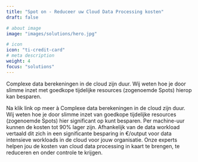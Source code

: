 ```yaml
---
title: "Spot on - Reduceer uw Cloud Data Processing kosten"
draft: false

# about image
image: "images/solutions/hero.jpg"

# icon
icon: "ti-credit-card"
# meta description
weight: 4
focus: "solutions"
---
```


Complexe data berekeningen in de cloud zijn duur. Wij weten hoe je door slimme inzet met goedkope tijdelijke resources (zogenoemde Spots) hierop kan besparen.

Na klik link op meer à Complexe data berekeningen in de cloud zijn duur. Wij weten hoe je door slimme inzet van goedkope
tijdelijke resources (zogenoemde Spots) hier significant op kunt besparen. Per machine-uur kunnen de kosten tot 90%
lager zijn. Afhankelijk van de data workload vertaald dit zich in een significante besparing in €/output voor data
intensieve workloads in de cloud voor jouw organisatie. Onze experts helpen jou de kosten van cloud data processing in
kaart te brengen, te reduceren en onder controle te krijgen.